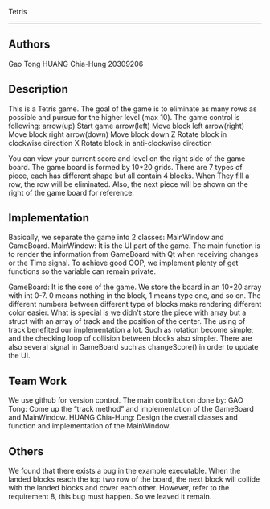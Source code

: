 Tetris 
*************************

Authors
-------------------------
Gao Tong
HUANG Chia-Hung 20309206

Description
-------------------------
This is a Tetris game. The goal of the game is to eliminate as many rows as possible and pursue for the higher level (max 10).
The game control is following:
arrow(up)
Start game
arrow(left)
Move block left
arrow(right)
Move block right
arrow(down)
Move block down
Z
Rotate block in clockwise direction
X
Rotate block in anti-clockwise direction

You can view your current score and level on the right side of the game board. The game board is formed by 10*20 grids. There are 7 types of piece, each has different shape but all contain 4 blocks. When They fill a row, the row will be eliminated.
 Also, the next piece will be shown on the right of the game board for reference.

Implementation
------------------------
Basically, we separate the game into 2 classes: MainWindow and GameBoard. 
MainWindow: It is the UI part of the game. The main function is to render the information from GameBoard with Qt when receiving changes or the Time signal. To achieve good OOP, we implement plenty of get functions so the variable can remain private.

GameBoard: It is the core of the game. We store the board in an 10*20 array with int 0-7. 0 means nothing in the block, 1 means type one, and so on. The different numbers between different type of blocks make rendering different color easier. What is special is we didn’t store the piece with array but a struct with an array of track and the position of the center. The using of track benefited our implementation a lot. Such as rotation become simple, and the checking loop of collision between blocks also simpler. There are also several signal in GameBoard such as changeScore() in order to update the UI.

Team Work
-------------------------
We use github for version control.
The main contribution done by:
GAO Tong: Come up the “track method” and implementation of the GameBoard and MainWindow. 
HUANG Chia-Hung: Design the overall classes and function and implementation of the MainWindow.


Others
------------------------
We found that there exists a bug in the example executable. When the landed blocks reach the top two row of the board, the next block will collide with the landed blocks and cover each other. However, refer to the requirement 8, this bug must happen. So we leaved it remain.



